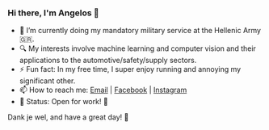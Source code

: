 ### Hi there, I'm Angelos 👋

- 🔭 I’m currently doing my mandatory military service at the Hellenic Army 🇬🇷.
- 🔍 My interests involve machine learning and computer vision and their applications to the automotive/safety/supply sectors.
- ⚡ Fun fact: In my free time, I super enjoy running and annoying my significant other.
- 📫 How to reach me: [Email](mailto:angelosspyr@outlook.com) | [Facebook](https://www.facebook.com/angelos.spy) | [Instagram](https://www.instagram.com/agel.sp/)
- 🚥 Status: Open for work! 🎯

Dank je wel, and have a great day! 🤗
